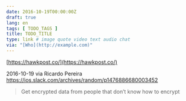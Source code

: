 ```yaml
---
date: 2016-10-19T00:00:00Z
draft: true
lang: en
tags: [ TODO_TAGS ]
title: TODO_TITLE
type: link # image quote video text audio chat
via: "[Who](http://example.com)"
---
```



[https://hawkpost.co/](https://hawkpost.co/)

2016-10-19 via Ricardo Pereira
https://ios.slack.com/archives/random/p1476886680003452

>Get encrypted data from people that don’t know how to encrypt
